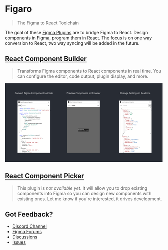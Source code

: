 # Figaro

> The Figma to React Toolchain

The goal of these [Figma Plugins](https://figma.com/@kattax) are to bridge Figma to React. Design components in Figma, program them in React. The focus is on one way conversion to React, two way syncing will be added in the future.

## [React Component Builder](./builder)

> Transforms Figma components to React components in real time. You can configure the editor, code output, plugin display, and more.

[![Preview of plugin](./builder/banner.png)](https://www.figma.com/community/plugin/821138713091291738/React-Component-Inspector)

## [React Component Picker](./picker)

> This plugin is *not available yet*. It will allow you to drop existing components into Figma so you can design new components with existing ones. Let me know if you're interested, it drives development.

## Got Feedback?

- [Discord Channel](https://discord.com/invite/TzhDRyj)
- [Figma Forums](https://forum.figma.com/t/react-component-generator/14236)
- [Discussions](https://github.com/kat-tax/figma/discussions)
- [Issues](https://github.com/kat-tax/figma/issues)
